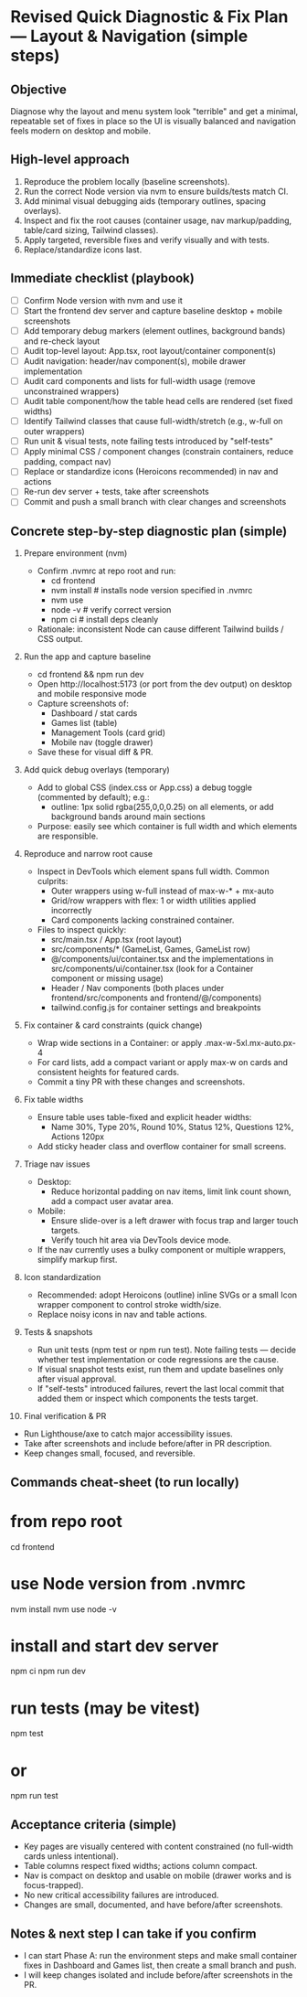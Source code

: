 Revised Quick Diagnostic & Fix Plan — Layout & Navigation (simple steps)
========================================================================

Objective
---------
Diagnose why the layout and menu system look "terrible" and get a minimal, repeatable set of fixes in place so the UI is visually balanced and navigation feels modern on desktop and mobile.

High-level approach
-------------------
1. Reproduce the problem locally (baseline screenshots).
2. Run the correct Node version via nvm to ensure builds/tests match CI.
3. Add minimal visual debugging aids (temporary outlines, spacing overlays).
4. Inspect and fix the root causes (container usage, nav markup/padding, table/card sizing, Tailwind classes).
5. Apply targeted, reversible fixes and verify visually and with tests.
6. Replace/standardize icons last.

Immediate checklist (playbook)
------------------------------
- [ ] Confirm Node version with nvm and use it
- [ ] Start the frontend dev server and capture baseline desktop + mobile screenshots
- [ ] Add temporary debug markers (element outlines, background bands) and re-check layout
- [ ] Audit top-level layout: App.tsx, root layout/container component(s)
- [ ] Audit navigation: header/nav component(s), mobile drawer implementation
- [ ] Audit card components and lists for full-width usage (remove unconstrained wrappers)
- [ ] Audit table component/how the table head cells are rendered (set fixed widths)
- [ ] Identify Tailwind classes that cause full-width/stretch (e.g., w-full on outer wrappers)
- [ ] Run unit & visual tests, note failing tests introduced by "self-tests"
- [ ] Apply minimal CSS / component changes (constrain containers, reduce padding, compact nav)
- [ ] Replace or standardize icons (Heroicons recommended) in nav and actions
- [ ] Re-run dev server + tests, take after screenshots
- [ ] Commit and push a small branch with clear changes and screenshots

Concrete step-by-step diagnostic plan (simple)
----------------------------------------------
1) Prepare environment (nvm)
   - Confirm .nvmrc at repo root and run:
     - cd frontend
     - nvm install         # installs node version specified in .nvmrc
     - nvm use
     - node -v             # verify correct version
     - npm ci              # install deps cleanly
   - Rationale: inconsistent Node can cause different Tailwind builds / CSS output.

2) Run the app and capture baseline
   - cd frontend && npm run dev
   - Open http://localhost:5173 (or port from the dev output) on desktop and mobile responsive mode
   - Capture screenshots of:
     - Dashboard / stat cards
     - Games list (table)
     - Management Tools (card grid)
     - Mobile nav (toggle drawer)
   - Save these for visual diff & PR.

3) Add quick debug overlays (temporary)
   - Add to global CSS (index.css or App.css) a debug toggle (commented by default); e.g.:
     * outline: 1px solid rgba(255,0,0,0.25) on all elements, or add background bands around main sections
   - Purpose: easily see which container is full width and which elements are responsible.

4) Reproduce and narrow root cause
   - Inspect in DevTools which element spans full width. Common culprits:
     - Outer wrappers using w-full instead of max-w-* + mx-auto
     - Grid/row wrappers with flex: 1 or width utilities applied incorrectly
     - Card components lacking constrained container.
   - Files to inspect quickly:
     - src/main.tsx / App.tsx (root layout)
     - src/components/* (GameList, Games, GameList row)
     - @/components/ui/container.tsx and the implementations in src/components/ui/container.tsx (look for a Container component or missing usage)
     - Header / Nav components (both places under frontend/src/components and frontend/@/components)
     - tailwind.config.js for container settings and breakpoints

5) Fix container & card constraints (quick change)
   - Wrap wide sections in a Container: <Container maxWidth="5xl"> or apply .max-w-5xl.mx-auto.px-4
   - For card lists, add a compact variant or apply max-w on cards and consistent heights for featured cards.
   - Commit a tiny PR with these changes and screenshots.

6) Fix table widths
   - Ensure table uses table-fixed and explicit header widths:
     - Name 30%, Type 20%, Round 10%, Status 12%, Questions 12%, Actions 120px
   - Add sticky header class and overflow container for small screens.

7) Triage nav issues
   - Desktop:
     - Reduce horizontal padding on nav items, limit link count shown, add a compact user avatar area.
   - Mobile:
     - Ensure slide-over is a left drawer with focus trap and larger touch targets.
     - Verify touch hit area via DevTools device mode.
   - If the nav currently uses a bulky component or multiple wrappers, simplify markup first.

8) Icon standardization
   - Recommended: adopt Heroicons (outline) inline SVGs or a small Icon wrapper component to control stroke width/size.
   - Replace noisy icons in nav and table actions.

9) Tests & snapshots
   - Run unit tests (npm test or npm run test). Note failing tests — decide whether test implementation or code regressions are the cause.
   - If visual snapshot tests exist, run them and update baselines only after visual approval.
   - If "self-tests" introduced failures, revert the last local commit that added them or inspect which components the tests target.

10) Final verification & PR
   - Run Lighthouse/axe to catch major accessibility issues.
   - Take after screenshots and include before/after in PR description.
   - Keep changes small, focused, and reversible.

Commands cheat-sheet (to run locally)
------------------------------------
# from repo root
cd frontend

# use Node version from .nvmrc
nvm install
nvm use
node -v

# install and start dev server
npm ci
npm run dev

# run tests (may be vitest)
npm test
# or
npm run test

Acceptance criteria (simple)
----------------------------
- Key pages are visually centered with content constrained (no full-width cards unless intentional).
- Table columns respect fixed widths; actions column compact.
- Nav is compact on desktop and usable on mobile (drawer works and is focus-trapped).
- No new critical accessibility failures are introduced.
- Changes are small, documented, and have before/after screenshots.

Notes & next step I can take if you confirm
-------------------------------------------
- I can start Phase A: run the environment steps and make small container fixes in Dashboard and Games list, then create a small branch and push.
- I will keep changes isolated and include before/after screenshots in the PR.
